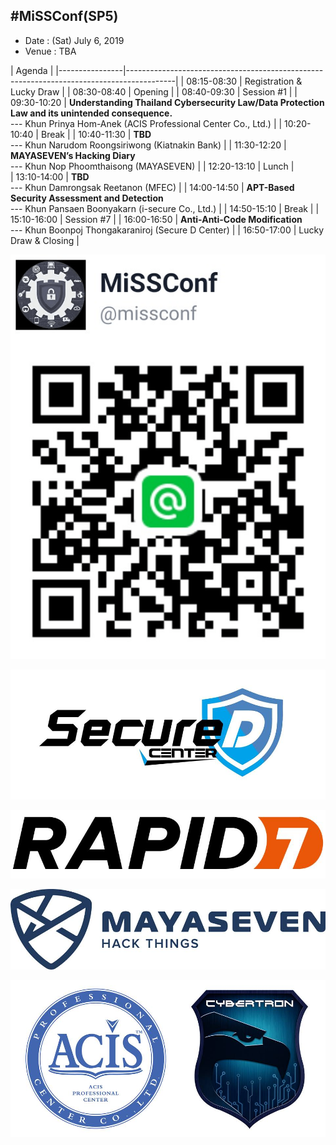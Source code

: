 ## #MiSSConf(SP5)

+ Date : (Sat) July 6, 2019
+ Venue : TBA

|      Agenda       																						|
|----------------|------------------------------------------------------------------------------------------|
| 08:15-08:30  |  Registration & Lucky Draw																|
| 08:30-08:40  |  Opening																					|
| 08:40-09:30  |  Session #1  																			|
| 09:30-10:20  |  **Understanding Thailand Cybersecurity Law/Data Protection Law and its unintended consequence.** <br>--- Khun Prinya Hom-Anek (ACIS Professional Center Co., Ltd.)	|
| 10:20-10:40  |  Break       																			|
| 10:40-11:30  |  **TBD** <br>--- Khun Narudom Roongsiriwong (Kiatnakin Bank)								|
| 11:30-12:20  |  **MAYASEVEN’s Hacking Diary** <br>--- Khun Nop Phoomthaisong (MAYASEVEN)				|
| 12:20-13:10  |  Lunch       																			|	
| 13:10-14:00  |  **TBD** <br>--- Khun Damrongsak Reetanon (MFEC)  										|
| 14:00-14:50  |  **APT-Based Security Assessment and Detection** <br>--- Khun Pansaen Boonyakarn (i-secure Co., Ltd.)	|
| 14:50-15:10  |  Break       																			|
| 15:10-16:00  |  Session #7  																			|
| 16:00-16:50  |  **Anti-Anti-Code Modification** <br>--- Khun Boonpoj Thongakaraniroj (Secure D Center)	|
| 16:50-17:00  |  Lucky Draw & Closing																	|


![](/img/lineat-missconf.png)


![](/SP5/Sponsors/SecureD-Center.jpg)

![](/SP5/Sponsors/RAPID7.jpg)

![](/SP5/Sponsors/MAYASEVEN.jpg)

![](/SP5/Sponsors/ACIS-Cybertron.jpg)

